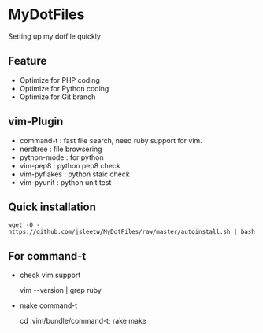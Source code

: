 MyDotFiles
=========
Setting up my dotfile quickly

Feature
-------
* Optimize for PHP coding
* Optimize for Python coding
* Optimize for Git branch

vim-Plugin
----------
* command-t : fast file search, need ruby support for vim.
* nerdtree : file browsering
* python-mode : for python
* vim-pep8 : python pep8 check
* vim-pyflakes : python staic check
* vim-pyunit : python unit test

Quick installation
------------------
    wget -O - https://github.com/jsleetw/MyDotFiles/raw/master/autoinstall.sh | bash

For command-t
-------------
* check vim support
    
    vim --version | grep ruby

* make command-t
    
    cd .vim/bundle/command-t; rake make

